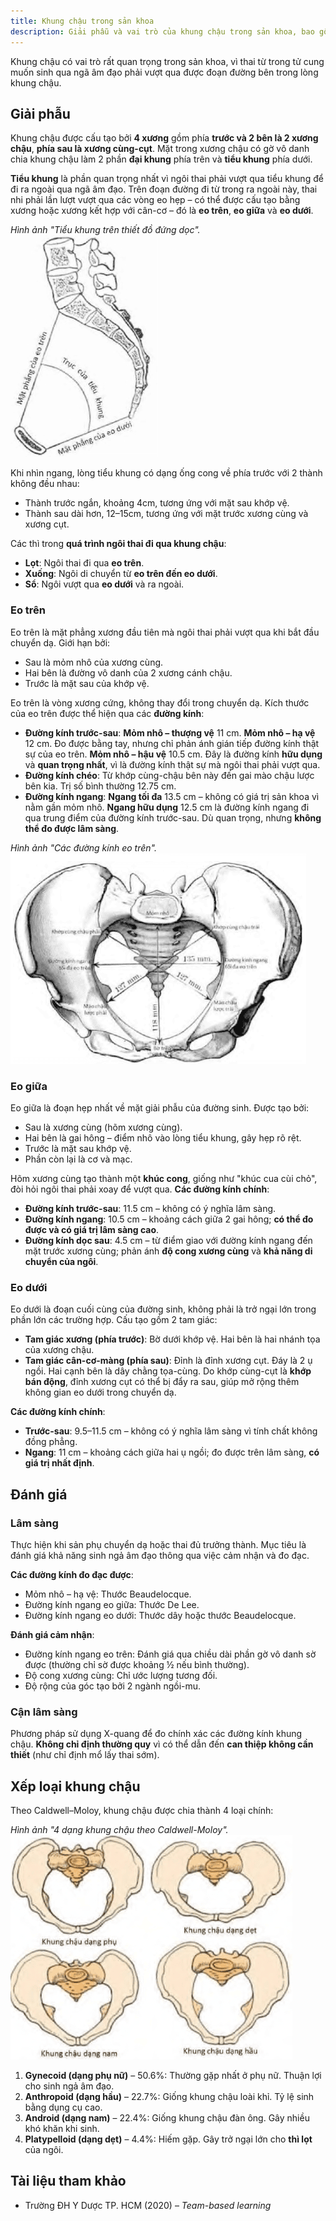 ```yaml
---
title: Khung chậu trong sản khoa
description: Giải phẫu và vai trò của khung chậu trong sản khoa, bao gồm cấu tạo, các eo khung chậu, đánh giá lâm sàng và các dạng khung chậu ảnh hưởng đến chuyển dạ.
---
```


Khung chậu có vai trò rất quan trọng trong sản khoa, vì thai từ trong tử cung muốn sinh qua ngã âm đạo phải vượt qua được đoạn đường bên trong lòng khung chậu.

## Giải phẫu

Khung chậu được cấu tạo bởi **4 xương** gồm phía **trước và 2 bên là 2 xương chậu**, **phía sau là xương cùng-cụt**. Mặt trong xương chậu có gờ vô danh chia khung chậu làm 2 phần **đại khung** phía trên và **tiểu khung** phía dưới.

**Tiểu khung** là phần quan trọng nhất vì ngôi thai phải vượt qua tiểu khung để đi ra ngoài qua ngã âm đạo. Trên đoạn đường đi từ trong ra ngoài này, thai nhi phải lần lượt vượt qua các vòng eo hẹp – có thể được cấu tạo bằng xương hoặc xương kết hợp với cân-cơ – đó là **eo trên**, **eo giữa** và **eo dưới**.

_Hình ảnh "Tiểu khung trên thiết đồ đứng dọc"._
![Tiểu khung trên thiết đồ đứng dọc](./_images/khung-chau-trong-san-khoa/tieu-khung-tren-thiet-do-dung-doc.png)

Khi nhìn ngang, lòng tiểu khung có dạng ống cong về phía trước với 2 thành không đều nhau:

- Thành trước ngắn, khoảng 4cm, tương ứng với mặt sau khớp vệ.
- Thành sau dài hơn, 12–15cm, tương ứng với mặt trước xương cùng và xương cụt.

Các thì trong **quá trình ngôi thai đi qua khung chậu**:

- **Lọt**: Ngôi thai đi qua **eo trên**.
- **Xuống**: Ngôi di chuyển từ **eo trên đến eo dưới**.
- **Sổ**: Ngôi vượt qua **eo dưới** và ra ngoài.

### Eo trên

Eo trên là mặt phẳng xương đầu tiên mà ngôi thai phải vượt qua khi bắt đầu chuyển dạ. Giới hạn bởi:

- Sau là mỏm nhô của xương cùng.
- Hai bên là đường vô danh của 2 xương cánh chậu.
- Trước là mặt sau của khớp vệ.

Eo trên là vòng xương cứng, không thay đổi trong chuyển dạ. Kích thước của eo trên được thể hiện qua các **đường kính**:

- **Đường kính trước-sau**: **Mỏm nhô – thượng vệ** 11 cm. **Mỏm nhô – hạ vệ** 12 cm. Đo được bằng tay, nhưng chỉ phản ánh gián tiếp đường kính thật sự của eo trên. **Mỏm nhô – hậu vệ** 10.5 cm. Đây là đường kính **hữu dụng** và **quan trọng nhất**, vì là đường kính thật sự mà ngôi thai phải vượt qua.
- **Đường kính chéo**: Từ khớp cùng-chậu bên này đến gai mào chậu lược bên kia. Trị số bình thường 12.75 cm.
- **Đường kính ngang**: **Ngang tối đa** 13.5 cm – không có giá trị sản khoa vì nằm gần mỏm nhô. **Ngang hữu dụng** 12.5 cm là đường kính ngang đi qua trung điểm của đường kính trước-sau. Dù quan trọng, nhưng **không thể đo được lâm sàng**.

_Hình ảnh "Các đường kính eo trên"._
![Các đường kính eo trên](./_images/khung-chau-trong-san-khoa/cac-duong-kinh-eo-tren.png)

### Eo giữa

Eo giữa là đoạn hẹp nhất về mặt giải phẫu của đường sinh. Được tạo bởi:

- Sau là xương cùng (hõm xương cùng).
- Hai bên là gai hông – điểm nhô vào lòng tiểu khung, gây hẹp rõ rệt.
- Trước là mặt sau khớp vệ.
- Phần còn lại là cơ và mạc.

Hõm xương cùng tạo thành một **khúc cong**, giống như "khúc cua cùi chỏ", đòi hỏi ngôi thai phải xoay để vượt qua. **Các đường kính chính**:

- **Đường kính trước-sau**: 11.5 cm – không có ý nghĩa lâm sàng.
- **Đường kính ngang**: 10.5 cm – khoảng cách giữa 2 gai hông; **có thể đo được và có giá trị lâm sàng cao**.
- **Đường kính dọc sau**: 4.5 cm – từ điểm giao với đường kính ngang đến mặt trước xương cùng; phản ánh **độ cong xương cùng** và **khả năng di chuyển của ngôi**.

### Eo dưới

Eo dưới là đoạn cuối cùng của đường sinh, không phải là trở ngại lớn trong phần lớn các trường hợp. Cấu tạo gồm 2 tam giác:

- **Tam giác xương (phía trước)**: Bờ dưới khớp vệ. Hai bên là hai nhánh tọa của xương chậu.
- **Tam giác cân-cơ-màng (phía sau)**: Đỉnh là đỉnh xương cụt. Đáy là 2 ụ ngồi. Hai cạnh bên là dây chằng tọa-cùng. Do khớp cùng-cụt là **khớp bán động**, đỉnh xương cụt có thể bị đẩy ra sau, giúp mở rộng thêm không gian eo dưới trong chuyển dạ.

**Các đường kính chính**:

- **Trước-sau**: 9.5–11.5 cm – không có ý nghĩa lâm sàng vì tính chất không đồng phẳng.
- **Ngang**: 11 cm – khoảng cách giữa hai ụ ngồi; đo được trên lâm sàng, **có giá trị nhất định**.

## Đánh giá

### Lâm sàng

Thực hiện khi sản phụ chuyển dạ hoặc thai đủ trưởng thành. Mục tiêu là đánh giá khả năng sinh ngả âm đạo thông qua việc cảm nhận và đo đạc.

**Các đường kính đo đạc được**:

- Mỏm nhô – hạ vệ: Thước Beaudelocque.
- Đường kính ngang eo giữa: Thước De Lee.
- Đường kính ngang eo dưới: Thước dây hoặc thước Beaudelocque.

**Đánh giá cảm nhận**:

- Đường kính ngang eo trên: Đánh giá qua chiều dài phần gờ vô danh sờ được (thường chỉ sờ được khoảng ½ nếu bình thường).
- Độ cong xương cùng: Chỉ ước lượng tương đối.
- Độ rộng của góc tạo bởi 2 ngành ngồi-mu.

### Cận lâm sàng

Phương pháp sử dụng X-quang để đo chính xác các đường kính khung chậu. **Không chỉ định thường quy** vì có thể dẫn đến **can thiệp không cần thiết** (như chỉ định mổ lấy thai sớm).

## Xếp loại khung chậu

Theo Caldwell–Moloy, khung chậu được chia thành 4 loại chính:

_Hình ảnh "4 dạng khung chậu theo Caldwell-Moloy"._
![Các dạng khung chậu](./_images/khung-chau-trong-san-khoa/cac-dang-khung-chau-theo-caldwell-moloy.png)

1. **Gynecoid (dạng phụ nữ)** – 50.6%: Thường gặp nhất ở phụ nữ. Thuận lợi cho sinh ngả âm đạo.
2. **Anthropoid (dạng hầu)** – 22.7%: Giống khung chậu loài khỉ. Tỷ lệ sinh bằng dụng cụ cao.
3. **Android (dạng nam)** – 22.4%: Giống khung chậu đàn ông. Gây nhiều khó khăn khi sinh.
4. **Platypelloid (dạng dẹt)** – 4.4%: Hiếm gặp. Gây trở ngại lớn cho **thì lọt** của ngôi.

## Tài liệu tham khảo

- Trường ĐH Y Dược TP. HCM (2020) – _Team-based learning_
